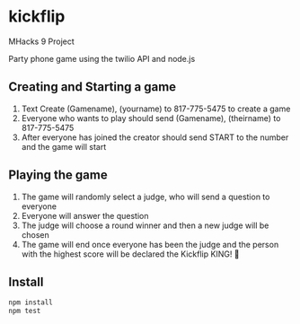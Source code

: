 # kickflip
MHacks 9 Project

Party phone game using the twilio API and node.js

Creating and Starting a game
-----------------------------
1. Text Create (Gamename), (yourname) to 817-775-5475 to create a game
2. Everyone who wants to play should send (Gamename), (theirname) to 817-775-5475
3. After everyone has joined the creator should send START to the number and the game will start

Playing the game
-----------------------------
1. The game will randomly select a judge, who will send a question to everyone
2. Everyone will answer the question
3. The judge will choose a round winner and then a new judge will be chosen
4. The game will end once everyone has been the judge and the person with the highest score will be declared the Kickflip KING! :crown:


Install
-----------------------------
```bash
npm install
npm test
```